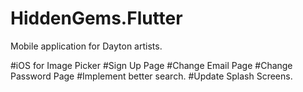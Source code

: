 # HiddenGems.Flutter

Mobile application for Dayton artists.

#iOS for Image Picker
#Sign Up Page
#Change Email Page
#Change Password Page
#Implement better search.
#Update Splash Screens.